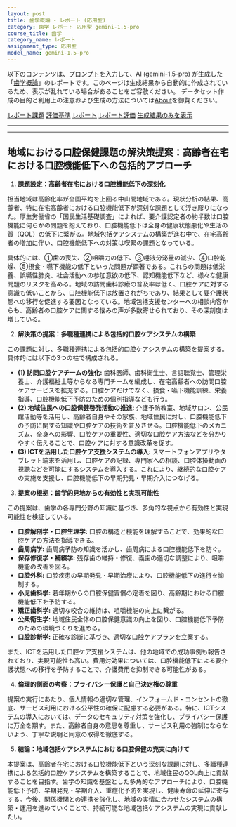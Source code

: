 ```yaml
---
layout: post
title: 歯学概論 - レポート (応用型)
category: 歯学 レポート 応用型 gemini-1.5-pro
course_title: 歯学
category_name: レポート
assignment_type: 応用型
model_name: gemini-1.5-pro
---
```


以下のコンテンツは、[プロンプト](https://github.com/takedatoshiyuki/synthetic_assignments/tree/main/generated/歯学/gemini-1.5-pro/prompt_レポート-応用型.md)を入力して、AI (gemini-1.5-pro) が生成した「[歯学概論](/contents/歯学/)」のレポートです。このページは生成結果から自動的に作成されているため、表示が乱れている場合があることをご容赦ください。
データセット作成の目的と利用上の注意および生成の方法については[About](/About)を御覧ください。

[レポート課題](../レポート課題-応用型)
[評価基準](../評価基準-応用型)
[レポート](../レポート-応用型)
[レポート評価](../レポート評価-応用型)
[生成結果のみを表示](https://github.com/takedatoshiyuki/synthetic_assignments/tree/main/generated/歯学/gemini-1.5-pro/レポート-応用型.md)
  

***
***
  
## 地域における口腔保健課題の解決策提案：高齢者在宅における口腔機能低下への包括的アプローチ

1. **課題設定：高齢者在宅における口腔機能低下の深刻化**

担当地域は高齢化率が全国平均を上回る中山間地域である。現状分析の結果、高齢者、特に在宅高齢者における口腔機能低下が深刻な課題として浮き彫りになった。厚生労働省の「国民生活基礎調査」によれば、要介護認定者の約半数は口腔機能に何らかの問題を抱えており、口腔機能低下は全身の健康状態悪化や生活の質（QOL）の低下に繋がる。地域包括ケアシステムの構築が進む中で、在宅高齢者の増加に伴い、口腔機能低下への対策は喫緊の課題となっている。

具体的には、①歯の喪失、②咀嚼力の低下、③唾液分泌量の減少、④口腔乾燥、⑤摂食・嚥下機能の低下といった問題が顕著である。これらの問題は低栄養、誤嚥性肺炎、社会活動への参加意欲の低下、認知機能低下など、様々な健康問題のリスクを高める。地域の訪問歯科診療の普及率は低く、口腔ケアに対する意識も低いことから、口腔機能低下は放置されがちであり、結果として要介護状態への移行を促進する要因となっている。地域包括支援センターへの相談内容からも、高齢者の口腔ケアに関する悩みの声が多数寄せられており、その深刻度は増している。

2. **解決策の提案：多職種連携による包括的口腔ケアシステムの構築**

この課題に対し、多職種連携による包括的口腔ケアシステムの構築を提案する。具体的には以下の3つの柱で構成される。

* **(1) 訪問口腔ケアチームの強化:** 歯科医師、歯科衛生士、言語聴覚士、管理栄養士、介護福祉士等からなる専門チームを編成し、在宅高齢者への訪問口腔ケアサービスを拡充する。口腔ケアだけでなく、摂食・嚥下機能訓練、栄養指導、口腔機能低下予防のための個別指導なども行う。
* **(2) 地域住民への口腔保健啓発活動の推進:** 介護予防教室、地域サロン、公民館活動等を活用し、高齢者自身やその家族、地域住民に対し、口腔機能低下の予防に関する知識や口腔ケアの技術を普及させる。口腔機能低下のメカニズム、全身への影響、口腔ケアの重要性、適切な口腔ケア方法などを分かりやすく伝えることで、口腔ケアに対する意識改革を促す。
* **(3) ICTを活用した口腔ケア支援システムの導入:** スマートフォンアプリやタブレット端末を活用し、口腔ケアの記録、専門家への相談、口腔体操動画の視聴などを可能にするシステムを導入する。これにより、継続的な口腔ケアの実施を支援し、口腔機能低下の早期発見・早期介入につなげる。

3. **提案の根拠：歯学的見地からの有効性と実現可能性**

この提案は、歯学の各専門分野の知識に基づき、多角的な視点から有効性と実現可能性を検証している。

* **口腔解剖学・口腔生理学:** 口腔の構造と機能を理解することで、効果的な口腔ケアの方法を指導できる。
* **歯周病学:** 歯周病予防の知識を活かし、歯周病による口腔機能低下を防ぐ。
* **保存修復学・補綴学:** 残存歯の維持・修復、義歯の適切な調整により、咀嚼機能の改善を図る。
* **口腔外科:** 口腔疾患の早期発見・早期治療により、口腔機能低下の進行を抑制する。
* **小児歯科学:** 若年期からの口腔保健習慣の定着を図り、高齢期における口腔機能低下を予防する。
* **矯正歯科学:** 適切な咬合の維持は、咀嚼機能の向上に繋がる。
* **公衆衛生学:** 地域住民全体の口腔保健意識の向上を図り、口腔機能低下予防のための環境づくりを進める。
* **口腔診断学:** 正確な診断に基づき、適切な口腔ケアプランを立案する。

また、ICTを活用した口腔ケア支援システムは、他の地域での成功事例も報告されており、実現可能性も高い。費用対効果については、口腔機能低下による要介護状態への移行を予防することで、介護費用を抑制できる可能性がある。

4. **倫理的側面の考察：プライバシー保護と自己決定権の尊重**

提案の実行にあたり、個人情報の適切な管理、インフォームド・コンセントの徹底、サービス利用における公平性の確保に配慮する必要がある。特に、ICTシステムの導入においては、データのセキュリティ対策を強化し、プライバシー保護に万全を期す。また、高齢者自身の意思を尊重し、サービス利用の強制にならないよう、丁寧な説明と同意の取得を徹底する。

5. **結論：地域包括ケアシステムにおける口腔保健の充実に向けて**

本提案は、高齢者在宅における口腔機能低下という深刻な課題に対し、多職種連携による包括的口腔ケアシステムを構築することで、地域住民のQOL向上に貢献することを目指す。歯学の知識を基盤とした多角的なアプローチにより、口腔機能低下予防、早期発見・早期介入、重症化予防を実現し、健康寿命の延伸に寄与する。今後、関係機関との連携を強化し、地域の実情に合わせたシステムの構築・運用を進めていくことで、持続可能な地域包括ケアシステムの実現に貢献したい。

